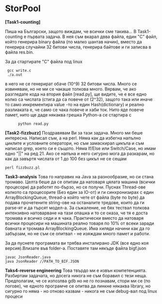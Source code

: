 # StorPool
**[Task1-counting]**

Пиша на Български, защото виждам, че всички сме такива...
В Task1-counting е първата задача. В нея съм вкарал двва файла, един "C" файл, който генерира binary файла (по малко шантав начин), вместо да генерира случайни 32 битови числа, генерира байтове и ги записва в файла res.bin. 

За да стартирате "C" файла под linux 
```
 gcc write.c
 ./a.out
```
в него не се генерират обаче (10^9) 32 битови числа. Много се извинявам, но не ми се чакаше толкова много. Вярвам, че ако разгледате кода на втория файл [read.py], ще видите, че е все едно колко са числата (стига да са повече от (2^32), защото така или иначе то само инкрементира value -то на един Hash(dictionary) и реално разлиаката е, че само се чака повече и хаби ток. Нито яде повече памет, нито ще даде някаква грешка
Python-a се стартира с 
```
      python read.py
```




**[Task2-fizzbuzz]**
Поздравявам Ви за тази задача. Много ми беше интересна. 
Написал съм, а на perl. 
Няма как да избегна напълно циклите и условните оператори, но съм замаскирал цикъла и съм написал grep, което си е същото. Няма If/Else или Switch/Case, но имам едно "||" на ред 21. Ако се напъна и него сигурно мога да разкарам, но как да завъртя числата от 1 до 100 без цикъл не се сещам


```
perl fizzbuzz.pl
```



**Task3-analysis**
Това го направих на Java за разнообразие, но си стана тромаво. Целта беше да се опитам да натоваря цялата машина (всички процесори) да работят по-бързо, но се  получи. Пуснах Thread-ове колкото са процесорите (Без един за IO-от) и ги синхронизирах с един ArrayBlockingQueue,  thread-a който чете от файла (byte по byte) да подава прочетените string-ове на останалите тредове, които да ги parse-ят и да търсят модел-а. За съжаление, не бях тествал толкова интензивно натоварване на тази опашка и то се оказа, че тя е доста тромава и всичко седи и я чака. Практически вместо да натоваря всички процесири на машината реално товаря по 10% от всеки заради бавната и тромава   ArrayBlockingQueue. Има хиляди начини как да го забързам, но не съм се опитвал - не изяждам много памет и работи. 


За да пуснете програмата ви трябва инсталирано JDK (все едно коя версия).Влизате във folder-a. Поставяте там някъде файла bigf.json

```
javac JsonReader.java
java JsonReader //PATH_TO_BIF.JSON

```


**Taks4-reverse engineering**
Това твърдо ми е извън компетенцията. Разбиртам задачата, но досега никога не съм боравил с тези неща. Предполагам, че се изпозлва gdb но не го познавам, стори ми се (по логове), че едното програмче се опитва да линкне някаква library, но сигурно го няма - но отново казвам - никога не съм debug-вал под linux процеси


